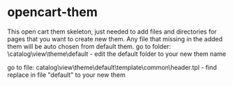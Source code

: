 # opencart-them
This open cart them skeleton, just needed to add files and directories for pages that you want to create new them. Any file that missing in the added them will be auto chosen from default them. 
go to folder:
\catalog\view\theme\default - edit the default folder to your new them name

go to file:
catalog\view\theme\default\template\common\header.tpl - find replace in file "default" to your new them
